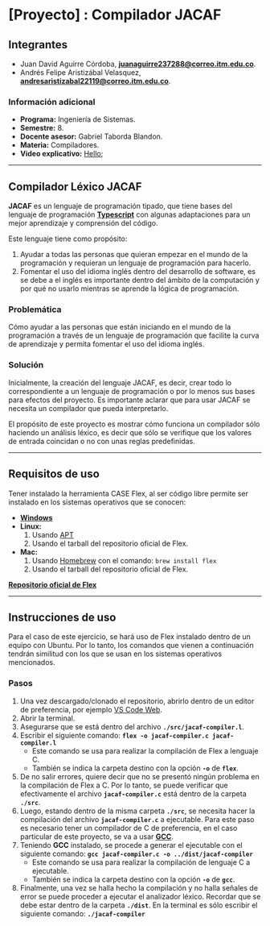 # [Proyecto] : Compilador JACAF

## Integrantes

- Juan David Aguirre Córdoba, **[juanaguirre237288@correo.itm.edu.co](mailto:juanaguirre237288@correo.itm.edu.co)**.
- Andrés Felipe Aristizábal Velasquez, **[andresaristizabal22119@correo.itm.edu.co](mailto:andresaristizabal22119@correo.itm.edu.co)**.

### Información adicional

- **Programa:** Ingeniería de Sistemas.
- **Semestre:** 8.
- **Docente asesor:** Gabriel Taborda Blandon.
- **Materia:** Compiladores.
- **Video explicativo:** [Hello](hello.com);

---

## Compilador Léxico JACAF

**JACAF** es un lenguaje de programación tipado, que tiene bases del lenguaje de programación **[Typescript](https://www.typescriptlang.org/)** con algunas adaptaciones para un mejor aprendizaje y comprensión del código.

Este lenguaje tiene como propósito:

1. Ayudar a todas las personas que quieran empezar en el mundo de la programación y requieran un lenguaje de programación para hacerlo.
1. Fomentar el uso del idioma inglés dentro del desarrollo de software, es se debe a el inglés es importante dentro del ámbito de la computación y por qué no usarlo mientras se aprende la lógica de programación.

### Problemática

Cómo ayudar a las personas que están iniciando en el mundo de la programación a través de un lenguaje de programación que facilite la curva de aprendizaje y permita fomentar el uso del idioma inglés.

### Solución

Inicialmente, la creación del lenguaje JACAF, es decir, crear todo lo correspondiente a un lenguaje de programación o por lo menos sus bases para efectos del proyecto. Es importante aclarar que para usar JACAF se necesita un compilador que pueda interpretarlo.

El propósito de este proyecto es mostrar cómo funciona un compilador sólo haciendo un análisis léxico, es decir que sólo se verifique que los valores de entrada coincidan o no con unas reglas predefinidas.

---

## Requisitos de uso

Tener instalado la herramienta CASE Flex, al ser código libre permite ser instalado en los sistemas operativos que se conocen:

- [**Windows**](http://gnuwin32.sourceforge.net/packages/flex.htm)
- **Linux:**
  1. Usando [APT](https://howtoinstall.co/es/flex)
  1. Usando el tarball del repositorio oficial de Flex.
- **Mac:**
  1. Usando [Homebrew](https://brew.sh/index_es) con el comando: `brew install flex`
  1. Usando el tarball del repositorio oficial de Flex.

[**Repositorio oficial de Flex**](https://github.com/westes/flex/releases)

---

## Instrucciones de uso

Para el caso de este ejercicio, se hará uso de Flex instalado dentro de un equipo con Ubuntu. Por lo tanto, los comandos que vienen a continuación tendrán similitud con los que se usan en los sistemas operativos mencionados.

### Pasos

1. Una vez descargado/clonado el repositorio, abrirlo dentro de un editor de preferencia, por ejemplo [VS Code Web](https://vscode.dev/).
1. Abrir la terminal.
1. Asegurarse que se está dentro del archivo **`./src/jacaf-compiler.l`**.
1. Escribir el siguiente comando: **`flex -o jacaf-compiler.c jacaf-compiler.l`**
   - Este comando se usa para realizar la compilación de Flex a lenguaje C.
   - También se indica la carpeta destino con la opción **`-o`** de **`flex`**.
1. De no salir errores, quiere decir que no se presentó ningún problema en la compilación de Flex a C. Por lo tanto, se puede verificar que efectivamente el archivo **`jacaf-compiler.c`** está dentro de la carpeta **`./src`**.
1. Luego, estando dentro de la misma carpeta **`./src`**, se necesita hacer la compilación del archivo **`jacaf-compiler.c`** a ejecutable. Para este paso es necesario tener un compilador de C de preferencia, en el caso particular de este proyecto, se va a usar [**GCC**](https://gcc.gnu.org/).
1. Teniendo **GCC** instalado, se procede a generar el ejecutable con el siguiente comando: **`gcc jacaf-compiler.c -o ../dist/jacaf-compiler`**
   - Este comando se usa para realizar la compilación de lenguaje C a ejecutable.
   - También se indica la carpeta destino con la opción **`-o`** de **`gcc`**.
1. Finalmente, una vez se halla hecho la compilación y no halla señales de error se puede proceder a ejecutar el analizador léxico. Recordar que se debe estar dentro de la carpeta **`./dist`**. En la terminal es sólo escribir el siguiente comando: **`./jacaf-compiler`**
